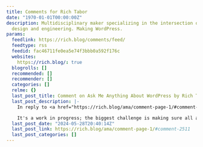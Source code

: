 ```yaml
---
title: Comments for Rich Tabor
date: "1970-01-01T00:00:00Z"
description: Multidisciplinary maker specializing in the intersection of product,
  design and engineering. Making WordPress.
params:
  feedlink: https://rich.blog/comments/feed/
  feedtype: rss
  feedid: fac46711fe0ea5e74f3bbb0a592f176c
  websites:
    https://rich.blog/: true
  blogrolls: []
  recommended: []
  recommender: []
  categories: []
  relme: {}
  last_post_title: Comment on Ask Me Anything About WordPress by Rich Tabor
  last_post_description: |-
    In reply to <a href="https://rich.blog/ama/comment-page-1/#comment-2510">Nol</a>.

    It's a work in progress; the biggest challenge is making sure all areas of the admin are accounted for properly in
  last_post_date: "2024-05-28T20:40:14Z"
  last_post_link: https://rich.blog/ama/comment-page-1/#comment-2511
  last_post_categories: []
---
```

